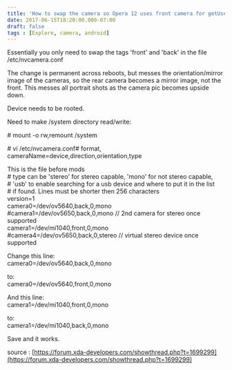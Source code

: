 ```yaml
---
title: 'How to swap the camera so Opera 12 uses front camera for getUserMedia()'
date: 2017-06-15T18:20:00.000-07:00
draft: false
tags : [Explore, camera, android]
---
```


Essentially you only need to swap the tags 'front' and 'back' in the file /etc/nvcamera.conf  
  
The change is permanent across reboots, but messes the orientation/mirror image of the cameras, so the rear camera becomes a mirror image, not the front. This messes all portrait shots as the camera pic becomes upside down.  
  
Device needs to be rooted.  
  
  
  
Need to make /system directory read/write:  
  
\# mount -o rw,remount /system  
  
\# vi /etc/nvcamera.conf# format, cameraName=device,direction,orientation,type  
  
This is the file before mods  
\# type can be 'stereo' for stereo capable, 'mono' for not stereo capable,  
\# 'usb' to enable searching for a usb device and where to put it in the list  
\# if found. Lines must be shorter then 256 characters  
version=1  
camera0=/dev/ov5640,back,0,mono  
#camera1=/dev/ov5650,back,0,mono // 2nd camera for stereo once supported  
camera1=/dev/mi1040,front,0,mono  
#camera4=/dev/ov5650,back,0,stereo // virtual stereo device once supported  
  
  
Change this line:  
camera0=/dev/ov5640,back,0,mono  
  
to:  
camera0=/dev/ov5640,front,0,mono  
  
And this line:  
camera1=/dev/mi1040,front,0,mono  
  
to:  
camera1=/dev/mi1040,back,0,mono  
  
  
Save and it works.  
  
source : [https://forum.xda-developers.com/showthread.php?t=1699299](https://forum.xda-developers.com/showthread.php?t=1699299)